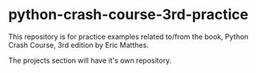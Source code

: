 # python-crash-course-3rd-practice

This repository is for practice examples related to/from the book, Python Crash Course, 3rd edition by Eric Matthes.

The projects section will have it's own repository.


